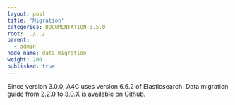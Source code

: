 ```yaml
---
layout: post
title: 'Migration'
categories: DOCUMENTATION-3.5.0
root: ../../
parent:
  - admin
node_name: data_migration
weight: 200
published: true
---
```


Since version 3.0.0, A4C uses version 6.6.2 of Elasticsearch.
Data migration guide from 2.2.0 to 3.0.X is available on [Github](https://github.com/alien4cloud/alien4cloud-data-migration-scripts/tree/develop).
